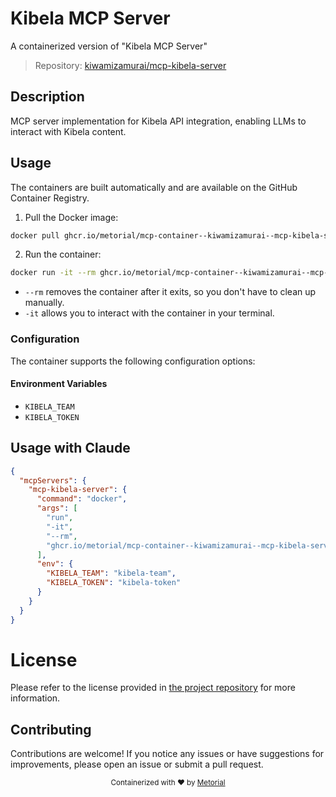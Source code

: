 
# Kibela MCP Server

A containerized version of "Kibela MCP Server"

> Repository: [kiwamizamurai/mcp-kibela-server](https://github.com/kiwamizamurai/mcp-kibela-server)

## Description

MCP server implementation for Kibela API integration, enabling LLMs to interact with Kibela content.


## Usage

The containers are built automatically and are available on the GitHub Container Registry.

1. Pull the Docker image:

```bash
docker pull ghcr.io/metorial/mcp-container--kiwamizamurai--mcp-kibela-server--mcp-kibela-server
```

2. Run the container:

```bash
docker run -it --rm ghcr.io/metorial/mcp-container--kiwamizamurai--mcp-kibela-server--mcp-kibela-server 
```

- `--rm` removes the container after it exits, so you don't have to clean up manually.
- `-it` allows you to interact with the container in your terminal.


### Configuration

The container supports the following configuration options:




#### Environment Variables

- `KIBELA_TEAM`
- `KIBELA_TOKEN`




## Usage with Claude

```json
{
  "mcpServers": {
    "mcp-kibela-server": {
      "command": "docker",
      "args": [
        "run",
        "-it",
        "--rm",
        "ghcr.io/metorial/mcp-container--kiwamizamurai--mcp-kibela-server--mcp-kibela-server"
      ],
      "env": {
        "KIBELA_TEAM": "kibela-team",
        "KIBELA_TOKEN": "kibela-token"
      }
    }
  }
}
```

# License

Please refer to the license provided in [the project repository](https://github.com/kiwamizamurai/mcp-kibela-server) for more information.

## Contributing

Contributions are welcome! If you notice any issues or have suggestions for improvements, please open an issue or submit a pull request.

<div align="center">
  <sub>Containerized with ❤️ by <a href="https://metorial.com">Metorial</a></sub>
</div>
  